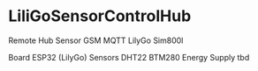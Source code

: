 # LiliGoSensorControlHub
Remote Hub Sensor GSM MQTT LilyGo Sim800l

Board         ESP32 (LilyGo)
Sensors       DHT22 BTM280
Energy Supply tbd 
